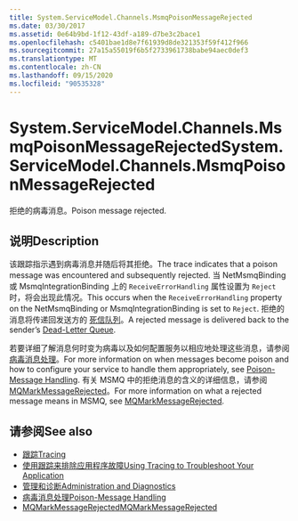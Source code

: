 ```yaml
---
title: System.ServiceModel.Channels.MsmqPoisonMessageRejected
ms.date: 03/30/2017
ms.assetid: 0e64b9bd-1f12-43df-a189-d7be3c2bace1
ms.openlocfilehash: c5401bae1d8e7f61939d8de321353f59f412f966
ms.sourcegitcommit: 27a15a55019f6b5f2733961738babe94aec0def3
ms.translationtype: MT
ms.contentlocale: zh-CN
ms.lasthandoff: 09/15/2020
ms.locfileid: "90535328"
---
```

# <a name="systemservicemodelchannelsmsmqpoisonmessagerejected"></a><span data-ttu-id="bd8d6-102">System.ServiceModel.Channels.MsmqPoisonMessageRejected</span><span class="sxs-lookup"><span data-stu-id="bd8d6-102">System.ServiceModel.Channels.MsmqPoisonMessageRejected</span></span>
<span data-ttu-id="bd8d6-103">拒绝的病毒消息。</span><span class="sxs-lookup"><span data-stu-id="bd8d6-103">Poison message rejected.</span></span>  
  
## <a name="description"></a><span data-ttu-id="bd8d6-104">说明</span><span class="sxs-lookup"><span data-stu-id="bd8d6-104">Description</span></span>  

 <span data-ttu-id="bd8d6-105">该跟踪指示遇到病毒消息并随后将其拒绝。</span><span class="sxs-lookup"><span data-stu-id="bd8d6-105">The trace indicates that a poison message was encountered and subsequently rejected.</span></span> <span data-ttu-id="bd8d6-106">当 NetMsmqBinding 或 MsmqIntegrationBinding 上的 `ReceiveErrorHandling` 属性设置为 `Reject` 时，将会出现此情况。</span><span class="sxs-lookup"><span data-stu-id="bd8d6-106">This occurs when the `ReceiveErrorHandling` property on the NetMsmqBinding or MsmqIntegrationBinding is set to `Reject`.</span></span> <span data-ttu-id="bd8d6-107">拒绝的消息将传递回发送方的 [死信队列](../../feature-details/using-dead-letter-queues-to-handle-message-transfer-failures.md)。</span><span class="sxs-lookup"><span data-stu-id="bd8d6-107">A rejected message is delivered back to the sender’s [Dead-Letter Queue](../../feature-details/using-dead-letter-queues-to-handle-message-transfer-failures.md).</span></span>  
  
 <span data-ttu-id="bd8d6-108">若要详细了解消息何时变为病毒以及如何配置服务以相应地处理这些消息，请参阅 [病毒消息处理](../../feature-details/poison-message-handling.md)。</span><span class="sxs-lookup"><span data-stu-id="bd8d6-108">For more information on when messages become poison and how to configure your service to handle them appropriately, see [Poison-Message Handling](../../feature-details/poison-message-handling.md).</span></span> <span data-ttu-id="bd8d6-109">有关 MSMQ 中的拒绝消息的含义的详细信息，请参阅 [MQMarkMessageRejected](/previous-versions/windows/desktop/msmq/ms707071(v=vs.85))。</span><span class="sxs-lookup"><span data-stu-id="bd8d6-109">For more information on what a rejected message means in MSMQ, see [MQMarkMessageRejected](/previous-versions/windows/desktop/msmq/ms707071(v=vs.85)).</span></span>  
  
## <a name="see-also"></a><span data-ttu-id="bd8d6-110">请参阅</span><span class="sxs-lookup"><span data-stu-id="bd8d6-110">See also</span></span>

- [<span data-ttu-id="bd8d6-111">跟踪</span><span class="sxs-lookup"><span data-stu-id="bd8d6-111">Tracing</span></span>](index.md)
- [<span data-ttu-id="bd8d6-112">使用跟踪来排除应用程序故障</span><span class="sxs-lookup"><span data-stu-id="bd8d6-112">Using Tracing to Troubleshoot Your Application</span></span>](using-tracing-to-troubleshoot-your-application.md)
- [<span data-ttu-id="bd8d6-113">管理和诊断</span><span class="sxs-lookup"><span data-stu-id="bd8d6-113">Administration and Diagnostics</span></span>](../index.md)
- [<span data-ttu-id="bd8d6-114">病毒消息处理</span><span class="sxs-lookup"><span data-stu-id="bd8d6-114">Poison-Message Handling</span></span>](../../feature-details/poison-message-handling.md)
- <span data-ttu-id="bd8d6-115">[MQMarkMessageRejected](/previous-versions/windows/desktop/msmq/ms707071(v=vs.85))</span><span class="sxs-lookup"><span data-stu-id="bd8d6-115">[MQMarkMessageRejected](/previous-versions/windows/desktop/msmq/ms707071(v=vs.85))</span></span>
